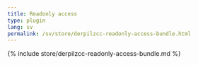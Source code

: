 ```yaml
---
title: Readonly access
type: plugin
lang: sv
permalink: /sv/store/derpilzcc-readonly-access-bundle.html
---
```


{% include store/derpilzcc-readonly-access-bundle.md %}
